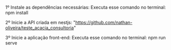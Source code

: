 1º Instale as dependências necessárias: Executa esse comando no terminal: npm install

2º Inicie a API criada em nestjs: "https://github.com/nathan-oliveira/teste_acacia_consultoria"

3º Inicie a aplicação front-end: Executa esse comando no terminal: npm run serve

